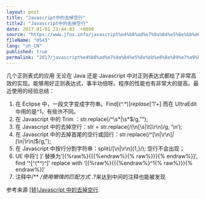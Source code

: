 ```yaml
---
layout: post
title: "Javascript中的去掉空行"
title2: "Javascript中的去掉空行"
date: 2017-01-01 23:44:03  +0800
source: "https://www.jfox.info/javascript%e4%b8%ad%e7%9a%84%e5%8e%bb%e6%8e%89%e7%a9%ba%e8%a1%8c.html"
fileName: "0543"
lang: "zh_CN"
published: true
permalink: "2017/javascript%e4%b8%ad%e7%9a%84%e5%8e%bb%e6%8e%89%e7%a9%ba%e8%a1%8c.html"
---
```


几个正则表式的应用
无论在 Java 还是 Javascript 中对正则表达式都给了非常高效的实现。能够用好正则表达式，事半功倍呀。程序的性能也有非常大的提高。最近使用的经验总结：

1. 在 Eclipse 中，一段文字变成字符串。Find[(^.*$)] replase [‘$1’+] 而在 UltraEdit 中用的是^1，有些许不同。
2. 在 Javascript 中的 Trim ：str.replace(/^\s*|\s*$/g,””);
3. 在 Javascript 中的去掉空行：str = str.replace(/(\n[\s|\t]_\r_\n)/g, ‘\n’);
4. 在 Javascript 中的去掉首尾的空行或回行：str.replace(/^[\n|\r\n]_|[\n|\r\n]_$/g,”);
5. 在 Javascript 中按行分割字符串：split(/[\n|\r\n]{1,}/); 空行不会出现；
6. UE 中将'[ ]’ 替换为'[{%raw%}{{{%endraw%}{% raw%}}}{% endraw%}]’, find ‘^[^(*^)^]’ replace with ‘[{%raw%}{{{%endraw%}^1{% raw%}}}{% endraw%}]’
7. 注释中/\*\* _/使用懒惰的匹配方式 ._?来达到中间的注释也能被发现

参考来源 [[转]Javascript 中的去掉空行](https://www.jfox.info/go.php?url=http://www.jfox.info/url.php?url=http%3A%2F%2Fhi.baidu.com%2Fwm218%2Fitem%2F2694ceee90c6df2e5a7cfb26).
